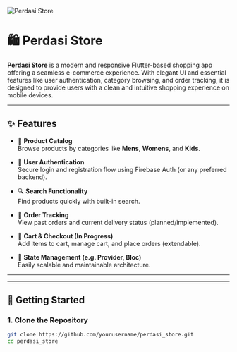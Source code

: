 
![Perdasi Store](https://github.com/user-attachments/assets/08d3704d-e502-4174-851c-eb459acaedba)


# 🛍️ Perdasi Store

**Perdasi Store** is a modern and responsive Flutter-based shopping app offering a seamless e-commerce experience. With elegant UI and essential features like user authentication, category browsing, and order tracking, it is designed to provide users with a clean and intuitive shopping experience on mobile devices.

---

## ✨ Features

- 🛒 **Product Catalog**  
  Browse products by categories like **Mens**, **Womens**, and **Kids**.

- 👤 **User Authentication**  
  Secure login and registration flow using Firebase Auth (or any preferred backend).

- 🔍 **Search Functionality**  
  Find products quickly with built-in search.

- 🧾 **Order Tracking**  
  View past orders and current delivery status (planned/implemented).

- 💼 **Cart & Checkout (In Progress)**  
  Add items to cart, manage cart, and place orders (extendable).

- 🔐 **State Management (e.g. Provider, Bloc)**  
  Easily scalable and maintainable architecture.

---


---

## 🚀 Getting Started

### 1. Clone the Repository

```bash
git clone https://github.com/yourusername/perdasi_store.git
cd perdasi_store
